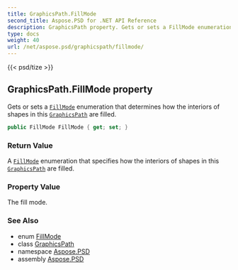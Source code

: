 ```yaml
---
title: GraphicsPath.FillMode
second_title: Aspose.PSD for .NET API Reference
description: GraphicsPath property. Gets or sets a FillMode enumeration that determines how the interiors of shapes in this GraphicsPath are filled
type: docs
weight: 40
url: /net/aspose.psd/graphicspath/fillmode/
---
```

{{< psd/tize >}}
## GraphicsPath.FillMode property

Gets or sets a [`FillMode`](../../fillmode/) enumeration that determines how the interiors of shapes in this [`GraphicsPath`](../) are filled.

```csharp
public FillMode FillMode { get; set; }
```

### Return Value

A [`FillMode`](../../fillmode/) enumeration that specifies how the interiors of shapes in this [`GraphicsPath`](../) are filled.

### Property Value

The fill mode.

### See Also

* enum [FillMode](../../fillmode/)
* class [GraphicsPath](../)
* namespace [Aspose.PSD](../../graphicspath/)
* assembly [Aspose.PSD](../../../)


